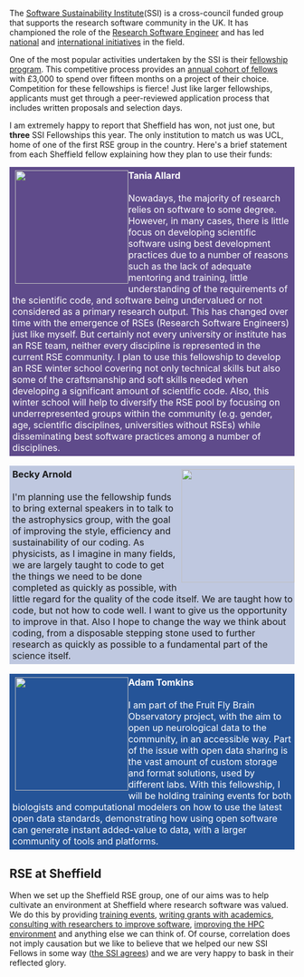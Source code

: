 <!--
.. title: SSI Fellowship success for Sheffield
.. author: Mike Croucher
.. slug: SSI-2018
.. date: 2018-02-10 17:47:32 UTC
.. tags:
.. category:
.. link:
.. description:
.. type: text
-->

The [Software Sustainability Institute](https://www.software.ac.uk/)(SSI) is a cross-council funded group that supports the research software community in the UK. It has championed the role of the [Research Software Engineer](https://rse.ac.uk/) and has led [national](https://www.software.ac.uk/blog/2017-04-10-state-nation-report-research-software-engineers-released) and [international initiatives](https://rse.ac.uk/rse-international-leaders-meeting/) in the field.

One of the most popular activities undertaken by the SSI is their [fellowship program](https://www.software.ac.uk/programmes-and-events/fellowship-programme). This competitive process provides an [annual cohort of fellows](https://www.software.ac.uk/about/fellows) with £3,000 to spend over fifteen months on a project of their choice.
Competition for these fellowships is fierce! Just like larger fellowships, applicants must get through a peer-reviewed application process that includes written proposals and selection days.

I am extremely happy to report that Sheffield has won, not just one, but **three** SSI Fellowships this year. The only institution to match us was UCL, home of one of the first RSE group in the country.  Here's a brief statement from each Sheffield fellow explaining how they plan to use their funds:

<div style="background:#5F4B8B; display: inline-block; font-size:16px; padding: 1%;">

  <div style="float:left; margin-left: 1%; padding: 0.25% 0;">
    <img src="https://software.ac.uk/sites/default/files/inline-images/Tania-Allard.jpg"
    width="200px">
  </div>

  <font color="white">
  <strong> Tania Allard </strong>
  <br> <br>
  Nowadays, the majority of research relies on software to some degree. However, in many cases, there is little focus on developing scientific software using best development practices due to a number of reasons such as the lack of adequate mentoring and training, little understanding of the requirements of the scientific code, and software being undervalued or not considered as a primary research output. This has changed over time with the emergence of RSEs (Research Software Engineers) just like myself.  But certainly not every university or institute has an RSE team, neither every discipline is represented in the current RSE community. I plan to use this fellowship to develop an RSE winter school covering not only technical skills but also some of the craftsmanship and soft skills needed when developing a significant amount of scientific code. Also, this winter school will help to diversify the RSE pool by focusing on underrepresented groups within the community (e.g. gender, age, scientific disciplines, universities without RSEs) while disseminating
  best software practices among a number of disciplines.
  </font>
  </div>
</div>

<br>
<br>

<div style="background:#BFC8E0; display: inline-block; font-size:16px; padding: 1% 0;
padding-left: 1%;">

  <div style="float:right; margin-left:1%; padding: 0.25% 0; padding-bottom: 0.1%!important;">
    <img src="https://software.ac.uk/sites/default/files/inline-images/Becky-Arnold.jpg"
    width="200px">
  </div>
  <strong> Becky Arnold </strong>
  <br> <br>
  I'm planning use the fellowship funds to bring external speakers in to talk to the astrophysics group, with the goal of improving the style, efficiency and sustainability of our coding. As physicists, as I imagine in many fields, we are largely taught to code to get the things we need to be done completed as quickly as possible, with little regard for the quality of the code itself. We are taught how to code, but not how to code well. I want to give us the opportunity to improve in that. Also I hope to change the way we think about coding, from a disposable stepping stone used to further research as quickly as possible to a fundamental part of the science itself.

  </div>
</div>

<br>
<br>

<div style="background:#255498; display: inline-block; font-size:16px; padding: 1%;">

  <div style="float:left; margin-left:1%; padding: 0.25% 0;">
    <img src="https://software.ac.uk/sites/default/files/inline-images/Adam-Tomkins.png"
    width="200px">
  </div>

  <font color="white">
  <strong>Adam Tomkins</strong>
  <br><br>
  I am part of the Fruit Fly Brain Observatory project, with the aim to open up neurological data to the community, in an accessible way. Part of the issue with open data sharing is the vast amount of custom storage and format solutions, used by different labs. With this fellowship, I will be holding training events for both biologists and computational modelers on how to use the latest open data standards, demonstrating how using open software can generate instant added-value to data, with a larger community of tools and platforms.
  </font>   

  </div>
</div>

<br>

## RSE at Sheffield

When we set up the Sheffield RSE group, one of our aims was to help cultivate an environment at Sheffield where research software was valued. We do this by providing [training events](https://rse.shef.ac.uk/training/), [writing grants with academics](https://rse.shef.ac.uk/blog/linuistics_grant_2016/), [consulting with researchers to improve software](https://rse.shef.ac.uk/service/testimonials/), [improving the HPC environment](https://rse.shef.ac.uk/blog/intel-R-iceberg/) and anything else we can think of.  Of course, correlation does not imply causation but we like to believe that we helped our new SSI Fellows in some way ([the SSI agrees](https://www.software.ac.uk/blog/2017-12-08-announcing-our-fellows-2018)) and we are very happy to bask in their reflected glory.
